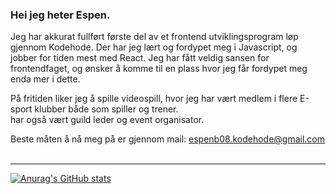 ### Hei jeg heter Espen.

Jeg har akkurat fullført første del av et frontend utviklingsprogram løp gjennom Kodehode. Der har jeg lært og fordypet meg i Javascript, og jobber for tiden mest med React. Jeg har fått veldig sansen for frontendfaget, og ønsker å komme til en plass hvor jeg får fordypet meg enda mer i dette.

På fritiden liker jeg å spille videospill, hvor jeg har vært medlem i flere E-sport klubber både som spiller og trener. <br>
har også vært guild leder og event organisator.


Beste måten å nå meg på er gjennom mail: espenb08.kodehode@gmail.com <br><br>
<hr>

[![Anurag's GitHub stats](https://github-readme-stats.vercel.app/api?username=EspenB08&theme=tokyonight&show_icons=true)](https://github.com/anuraghazra/github-readme-stats)
<!--
**EspenB08/EspenB08** is a ✨ _special_ ✨ repository because its `README.md` (this file) appears on your GitHub profile.

Here are some ideas to get you started:

- 🔭 I’m currently working on ...
- 🌱 I’m currently learning ...
- 👯 I’m looking to collaborate on ...
- 🤔 I’m looking for help with ...
- 💬 Ask me about ...
- 📫 How to reach me: ...
- 😄 Pronouns: ...
- ⚡ Fun fact: ...
-->
